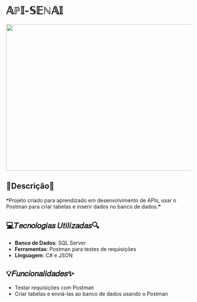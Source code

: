 # 𝔸ℙ𝕀-𝕊𝔼ℕ𝔸𝕀

<img src="https://media4.giphy.com/media/v1.Y2lkPTc5MGI3NjExYW00MHo2OTVrY2lrbG1saml1NTM2emM3NXpzNzBpbDNuZndpM3Z5dCZlcD12MV9pbnRlcm5hbF9naWZfYnlfaWQmY3Q9Zw/Tf3mp01bfrrUc/giphy.gif" width="900" height="400" />

## 👾Descrição👾
❝Projeto criado para aprendizado em desenvolvimento de APIs, usar o Postman para criar tabelas e inserir dados no banco de dados.❞

## 💻𝑇𝑒𝑐𝑛𝑜𝑙𝑜𝑔𝑖𝑎𝑠 𝑈𝑡𝑖𝑙𝑖𝑧𝑎𝑑𝑎𝑠🔍
- **Banco de Dados**: SQL Server
- **Ferramentas**: Postman para testes de requisições
- **Linguagem**: C# e JSON
  
## 💡𝐹𝑢𝑛𝑐𝑖𝑜𝑛𝑎𝑙𝑖𝑑𝑎𝑑𝑒𝑠✨
- Testar requisições com Postman
- Criar tabelas e enviá-las ao banco de dados usando o Postman
